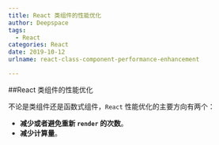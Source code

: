 ```yaml
---
title: React 类组件的性能优化
author: Deepspace
tags:
  - React
categories: React
date: 2019-10-12
urlname: react-class-component-performance-enhancement

---
```




##React 类组件的性能优化

不论是类组件还是函数式组件，`React` 性能优化的主要方向有两个：

- **减少或者避免重新 `render` 的次数**。
- **减少计算量**。

